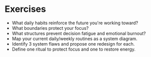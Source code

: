 # Exercises

- What daily habits reinforce the future you're working toward?
- What boundaries protect your focus?
- What structures prevent decision fatigue and emotional burnout?
- Map your current daily/weekly routines as a system diagram.
- Identify 3 system flaws and propose one redesign for each.
- Define one ritual to protect focus and one to restore energy.
